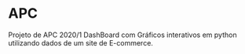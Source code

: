 # APC
Projeto de APC 2020/1
DashBoard com Gráficos interativos em python utilizando dados de um site de E-commerce.
